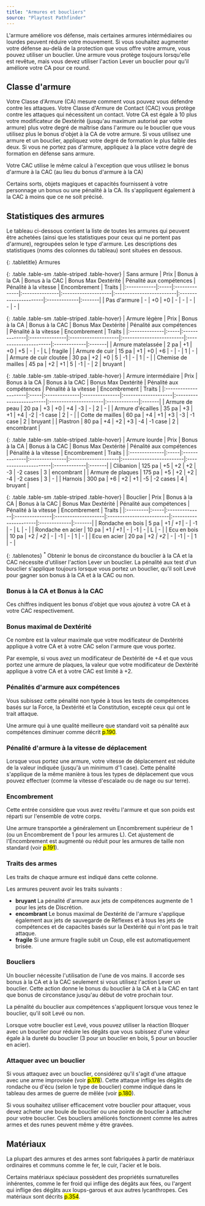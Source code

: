```yaml
---
title: "Armures et boucliers"
source: "Playtest Pathfinder"
---
```


L'armure améliore vos défense, mais certaines armures intérmédiaires ou lourdes peuvent réduire votre mouvement. Si vous souhaitez augmenter votre défense au-delà de la protection que vous offre votre armure, vous pouvez utiliser un bouclier. Une armure vous protège toujours lorsqu'elle est revêtue, mais vous devez utiliser l'action Lever un bouclier pour qu'il améliore votre CA pour ce round.

## Classe d'armure
Votre Classe d'Armure (CA) mesure comment vous pouvez vous défendre contre les attaques. Votre Classe d'Armure de Contact (CAC) vous protège contre les attaques qui nécessitent un contact.
Votre CA est égale à 10 plus votre modificateur de Dextérité (jusqu'au maximum autorisé par votre armure) plus votre degré de maîtrise dans l'armure ou le bouclier que vous utilisez plus le bonus d'objet à la CA de votre armure. Si vous utilisez une armure et un bouclier, appliquez votre degré de formation le plus faible des deux. Si vous ne portez pas d'armure, appliquez à la place votre degré de formation en défense sans armure.

Votre CAC utilise le même calcul à l'exception que vous utilisez le bonus d'armure à la CAC (au lieu du bonus d'armure à la CA)

Certains sorts, objets magiques et capacités fournissent à votre personnage un bonus ou une pénalité à la CA. Ils s'appliquent également à la CAC à moins que ce ne soit précisé.

## Statistiques des armures
Le tableau ci-dessous contient la liste de toutes les armures qui peuvent être achetées (ainsi que les statistiques pour ceux qui ne portent pas d'armure), regroupées selon le type d'armure. Les descriptions des statistiques (noms des colonnes du tableau) sont situées en dessous.

{: .tabletitle}
Armures

{: .table .table-sm .table-striped .table-hover}
| Sans armure | Prix | Bonus à la CA | Bonus à la CAC | Bonus Max Dextérité | Pénalité aux compétences | Pénalité à la vitesse | Encombrement | Traits |
|:------------|:-----|:--------------|:---------------|:--------------------|:-------------------------|:----------------------|:-------------|:-------|
| Pas d'armure | - | +0 | +0 | - | - | - | - | - |

{: .table .table-sm .table-striped .table-hover}
| Armure légère | Prix | Bonus à la CA | Bonus à la CAC | Bonus Max Dextérité | Pénalité aux compétences | Pénalité à la vitesse | Encombrement | Traits |
|:--------------|:-----|:--------------|:---------------|:--------------------|:-------------------------|:----------------------|:-------------|:-------|
| Armure matelassée | 2 pa | +1 | +0 | +5 | - | - | L | fragile |
| Armure de cuir | 15 pa | +1 | +0 | +6 | - | - | 1 | - |
| Armure de cuir cloutée | 30 pa | +2 | +0 | 5 | -1 | - | 1 | - |
| Chemise de mailles | 45 pa | +2 | +1 | 5 | -1 | - | 2 | bruyant |

{: .table .table-sm .table-striped .table-hover}
| Armure intermédiaire | Prix | Bonus à la CA | Bonus à la CAC | Bonus Max Dextérité | Pénalité aux compétences | Pénalité à la vitesse | Encombrement | Traits |
|:---------------------|:-----|:--------------|:---------------|:--------------------|:-------------------------|:----------------------|:-------------|:-------|
| Armure de peau | 20 pa | +3 | +0 | +4 | -3 | - | 2 | - |
| Armure d'écailles | 35 pa | +3 | +1 | +4 | -2 | -1 case | 2 | - |
| Cotte de mailles | 60 pa | +4 | +1 | +3 | -3 | -1 case | 2 | bruyant |
| Plastron | 80 pa | +4 | +2 | +3 | -4 | -1 case | 2 | encombrant |

{: .table .table-sm .table-striped .table-hover}
| Armure lourde | Prix | Bonus à la CA | Bonus à la CAC | Bonus Max Dextérité | Pénalité aux compétences | Pénalité à la vitesse | Encombrement | Traits |
|:--------------|:-----|:--------------|:---------------|:--------------------|:-------------------------|:----------------------|:-------------|:-------|
| Clibanion | 125 pa | +5 | +2 | +2 | -3 | -2 cases | 3 | encombrant |
| Armure de plaques | 175 pa | +5 | +2 | +2 | -4 | -2 cases | 3 | - |
| Harnois | 300 pa | +6 | +2 | +1 | -5 | -2 cases | 4 | bruyant |

{: .table .table-sm .table-striped .table-hover}
| Bouclier | Prix | Bonus à la CA | Bonus à la CAC | Bonus Max Dextérité | Pénalité aux compétences | Pénalité à la vitesse | Encombrement | Traits |
|:---------|:-----|:--------------|:---------------|:--------------------|:-------------------------|:----------------------|:-------------|:-------|
| Rondache en bois | 5 pa | +1<sup>*</sup> | +1<sup>*</sup> | - | -1 | - | L | - |
| Rondache en acier | 10 pa | +1<sup>*</sup> | +1<sup>*</sup> | - | -1 | - | L | - |
| Ecu en bois | 10 pa | +2<sup>*</sup> | +2<sup>*</sup> | - | -1 | - | 1 | - |
| Ecu en acier | 20 pa | +2<sup>*</sup> | +2<sup>*</sup> | - | -1 | - | 1 | - |

{: .tablenotes}
<sup>*</sup> Obtenir le bonus de circonstance du bouclier à la CA et la CAC nécessite d'utiliser l'action Lever un bouclier. La pénalité aux test d'un bouclier s'applique toujours lorsque vous portez un bouclier, qu'il soit Levé pour gagner son bonus à la CA et à la CAC ou non.

### Bonus à la CA et Bonus à la CAC
Ces chiffres indiquent les bonus d'objet que vous ajoutez à votre CA et à votre CAC respectivement.

### Bonus maximal de Dextérité
Ce nombre est la valeur maximale que votre modificateur de Dextérité applique à votre CA et à votre CAC selon l'armure que vous portez.

Par exemple, si vous avez un modificateur de Dextérité de +4 et que vous portez une armure de plaques, la valeur que votre modificateur de Dextérité applique à votre CA et à votre CAC est limité à +2.

### Pénalités d'armure aux compétences
Vous subissez cette pénalité non typée à tous les tests de compétences basés sur la Force, la Dextérité et la Constitution, excepté ceux qui ont le trait attaque.

Une armure qui à une qualité meilleure que standard voit sa pénalité aux compétences diminuer comme décrit <mark>p.190</mark>.

### Pénalité d'armure à la vitesse de déplacement
Lorsque vous portez une armure, votre vitesse de déplacement est réduite de la valeur indiquée (jusqu'à un minimum d'1 case). Cette pénalité s'applique de la même manière à tous les types de déplacement que vous pouvez effectuer (comme la vitesse d'escalade ou de nage ou sur terre).

### Encombrement
Cette entrée considère que vous avez revêtu l'armure et que son poids est réparti sur l'ensemble de votre corps. 

Une armure transportée a généralement un Encombrement supérieur de 1 (ou un Encombrement de 1 pour les armures L). Cet ajustement de l'Encombrement est augmenté ou réduit pour les armures de taille non standard (voir <mark>p.191</mark>).

### Traits des armes
Les traits de chaque armure est indiqué dans cette colonne. 

Les armures peuvent avoir les traits suivants :
* **bruyant** La pénalité d'armure aux jets de compétences augmente de 1 pour les jets de Discrétion.
* **encombrant** Le bonus maximal de Dextérité de l'armure s'applique également aux jets de sauvegarde de Réflexes et à tous les jets de compétences et de capacités basés sur la Dextérité qui n'ont pas le trait attaque.
* **fragile** Si une armure fragile subit un Coup, elle est automatiquement brisée.

### Boucliers
Un bouclier nécessite l'utilisation de l'une de vos mains. Il accorde ses bonus à la CA et à la CAC seulement si vous utilisez l'action Lever un bouclier. Cette action donne le bonus du bouclier à la CA et à la CAC en tant que bonus de circonstance jusqu'au début de votre prochain tour.

La pénalité du bouclier aux compétences s'appliquent lorsque vous tenez le bouclier, qu'il soit Levé ou non.

Lorsque votre bouclier est Levé, vous pouvez utiliser la réaction Bloquer avec un bouclier pour réduire les dégâts que vous subissez d'une valeur égale à la dureté du bouclier (3 pour un bouclier en bois, 5 pour un bouclier en acier).

### Attaquer avec un bouclier
Si vous attaquez avec un bouclier, considérez qu'il s'agit d'une attaque avec une arme improvisée (voir <mark>p.178</mark>). Cette attaque inflige les dégâts de rondache ou d'écu (selon le type de bouclier) comme indiqué dans le tableau des armes de guerre de mêlée (voir <mark>p.180</mark>).

Si vous souhaitez utiliser efficacement votre bouclier pour attaquer, vous devez acheter une boule de bouclier ou une pointe de bouclier à attacher pour votre bouclier. Ces boucliers améliorés fonctionnent comme les autres armes et des runes peuvent même y être gravées.

## Matériaux
La plupart des armures et des armes sont fabriquées à partir de matériaux ordinaires et communs comme le fer, le cuir, l'acier et le bois.

Certains matériaux spéciaux possèdent des propriétés surnaturelles inhérentes, comme le fer froid qui inflige des dégâts aux fées, ou l'argent qui inflige des dégâts aux loups-garous et aux autres lycanthropes. Ces matériaux sont décrits <mark>p.354</mark>.
